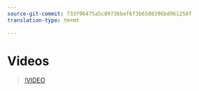 ```yaml
---
source-git-commit: 733f96475a5c09736bef6f3b6508396bd961258f
translation-type: tm+mt

---
```

# Videos

>[!VIDEO](https://www.youtube.com/watch?v=A0EcD2AxvJE)

